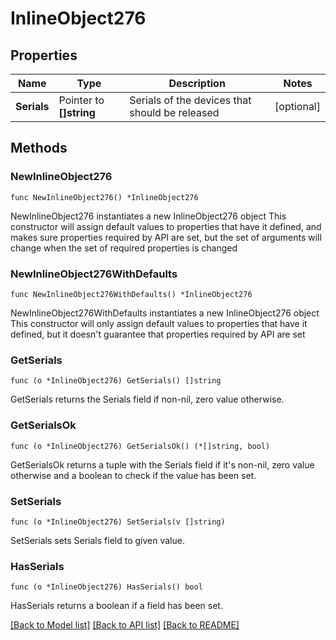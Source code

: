 # InlineObject276

## Properties

Name | Type | Description | Notes
------------ | ------------- | ------------- | -------------
**Serials** | Pointer to **[]string** | Serials of the devices that should be released | [optional] 

## Methods

### NewInlineObject276

`func NewInlineObject276() *InlineObject276`

NewInlineObject276 instantiates a new InlineObject276 object
This constructor will assign default values to properties that have it defined,
and makes sure properties required by API are set, but the set of arguments
will change when the set of required properties is changed

### NewInlineObject276WithDefaults

`func NewInlineObject276WithDefaults() *InlineObject276`

NewInlineObject276WithDefaults instantiates a new InlineObject276 object
This constructor will only assign default values to properties that have it defined,
but it doesn't guarantee that properties required by API are set

### GetSerials

`func (o *InlineObject276) GetSerials() []string`

GetSerials returns the Serials field if non-nil, zero value otherwise.

### GetSerialsOk

`func (o *InlineObject276) GetSerialsOk() (*[]string, bool)`

GetSerialsOk returns a tuple with the Serials field if it's non-nil, zero value otherwise
and a boolean to check if the value has been set.

### SetSerials

`func (o *InlineObject276) SetSerials(v []string)`

SetSerials sets Serials field to given value.

### HasSerials

`func (o *InlineObject276) HasSerials() bool`

HasSerials returns a boolean if a field has been set.


[[Back to Model list]](../README.md#documentation-for-models) [[Back to API list]](../README.md#documentation-for-api-endpoints) [[Back to README]](../README.md)


